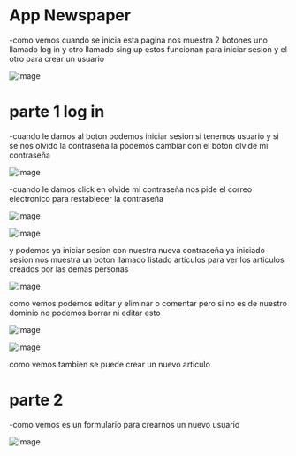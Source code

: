 # App Newspaper

-como vemos cuando se inicia esta pagina nos muestra 2 botones uno llamado log in y otro llamado sing up estos funcionan para iniciar sesion y el otro para crear un usuario 

![image](https://user-images.githubusercontent.com/101757213/207486724-d9ae0ffa-5be5-4298-8f12-722cad0da375.png)


# parte 1 log in

-cuando le damos al boton podemos iniciar sesion si tenemos usuario y si se nos olvido la contraseña la podemos cambiar con el boton olvide mi contraseña

![image](https://user-images.githubusercontent.com/101757213/207486880-659f6af0-01e0-4514-837a-54476e4d3a5f.png)

-cuando le damos click en olvide mi contraseña nos pide el correo electronico para restablecer la contraseña 

![image](https://user-images.githubusercontent.com/101757213/207488004-f758b44b-d6eb-42f0-b148-8f7225d59574.png)


![image](https://user-images.githubusercontent.com/101757213/207487979-e10c7b61-f486-4f2e-9931-ea823adf9c1d.png)

y podemos ya iniciar sesion con nuestra nueva contraseña ya iniciado sesion nos muestra un boton llamado listado articulos para ver los articulos creados por las demas personas

![image](https://user-images.githubusercontent.com/101757213/207488255-081da4f3-d829-4c69-9c00-51e87d2484d1.png)

como vemos podemos editar y eliminar o comentar pero si no es de nuestro dominio no podemos borrar ni editar esto 

![image](https://user-images.githubusercontent.com/101757213/207488362-77aedc0d-b446-4aed-afcc-4b137e4d4ab6.png)

![image](https://user-images.githubusercontent.com/101757213/207488434-40312e04-25d5-4df6-af71-d91988000fc5.png)

como vemos tambien se puede crear un nuevo articulo 

# parte 2 

-como vemos es un formulario para crearnos un nuevo usuario

![image](https://user-images.githubusercontent.com/101757213/207488597-34546f5c-e428-49b8-a26c-2adf53838da7.png)
